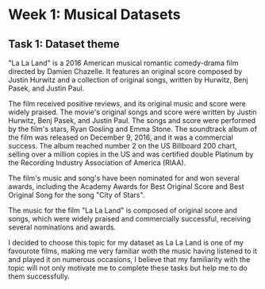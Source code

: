 # Week 1: Musical Datasets

## Task 1: Dataset theme 

"La La Land" is a 2016 American musical romantic comedy-drama film directed by Damien Chazelle. It features an original score composed by Justin Hurwitz and a collection of original songs, written by Hurwitz, Benj Pasek, and Justin Paul.

The film received positive reviews, and its original music and score were widely praised. The movie's original songs and score were written by Justin Hurwitz, Benj Pasek, and Justin Paul. The songs and score were performed by the film's stars, Ryan Gosling and Emma Stone. The soundtrack album of the film was released on December 9, 2016, and it was a commercial success. The album reached number 2 on the US Billboard 200 chart, selling over a million copies in the US and was certified double Platinum by the Recording Industry Association of America (RIAA).

The film's music and song's have been nominated for and won several awards, including the Academy Awards for Best Original Score and Best Original Song for the song "City of Stars".

The music for the film "La La Land" is composed of original score and songs, which were widely praised and commercially successful, receiving several nominations and awards.

I decided to choose this topic for my dataset as La La Land is one of my favourote films, making me very familiar woth the music having listened to it and played it on numerous occasions, I believe that my familiarity with the topic will not only motivate me to complete these tasks but help me to do them successfully. 



